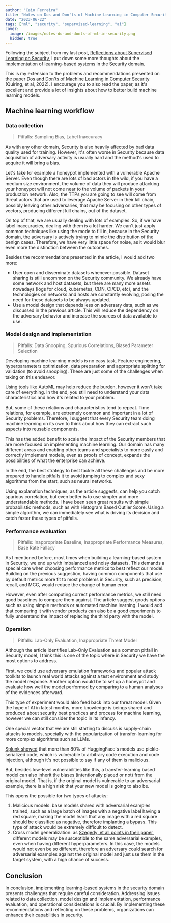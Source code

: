 ```yaml
---
author: "Caio Ferreira"
title: "Notes on Dos and Don'ts of Machine Learning in Computer Security"
date: "2023-06-22"
tags: ["ml", "security", "supervised-learning", "ai"]
cover:
  image: /images/notes-do-and-donts-of-ml-in-security.png
  hidden: true
---
```


Following the subject from my last post, [Reflections about Supervised Learning on Security](https://caioferreira.dev/posts/reflections-supervised-ml/reflections-supervised-learning-in-security/), I put down some more thoughts about the implementation of learning-based systems in the Security domain.

This is my extension to the problems and recommendations presented on the paper [Dos and Don'ts of Machine Learning in Computer Security](https://mlsec.org/docs/2022-sec.pdf) (Quiring, et al, 2022). I encourage you to also read the paper, as it's excellent and provide a lot of insights about how to better build machine learning models.

## Machine learning workflow

### Data collection

> Pitfalls: Sampling Bias, Label Inaccuracy

As with any other domain, Security is also heavily affected by bad data quality used for training. However, it's often worse in Security because data acquisition of adversary activity is usually hard and the method's used to acquire it will bring a bias.

Let's take for example a honeypot implemented with a vulnerable Apache Server. Even though there are lots of bad actors in the wild, if you have a medium size environment, the volume of data they will produce attacking your honeypot will not come near to the volume of packets in your production network. Also, the TTPs you are going to see will come from threat actors that are used to leverage Apache Server in their kill chain, possibly leaving other adversaries, that may be focusing on other types of vectors, producing different kill chains, out of the dataset.

On top of that, we are usually dealing with lots of examples. So, if we have label inaccuracies, dealing with them is a lot harder. We can't just apply common techniques like using the mode to fill in, because in the Security domain, the adversary is actively trying to mimic the distribution of the benign cases. Therefore, we have very little space for noise, as it would blur even more the distinction between the outcomes.

Besides the recommendations presented in the article, I would add two more:

- User open and disseminate datasets whenever possible. Dataset sharing is still uncommon on the Security community. We already have some network and host datasets, but there are many more assets nowadays (logs for cloud, kubernetes, CDN, CI/CD, etc), and the technologies on networks and hosts are constantly evolving, posing the need for these datasets to be always updated.
- Use a model design that depends less on adversary data, such as we discussed in the previous article. This will reduce the dependency on the adversary behavior and increase the sources of data available to use.

### Model design and implementation

> Pitfalls: Data Snooping, Spurious Correlations, Biased Parameter Selection

Developing machine learning models is no easy task. Feature engineering, hyperparameters optimization, data preparation and appropriate splitting for validation (to avoid snooping). These are just some of the challenges when taking on this endeavor.

Using tools like AutoML may help reduce the burden, however it won't take care of everything. In the end, you still need to understand your data characteristics and how it's related to your problem.

But, some of these relations and characteristics tend to repeat. Time relations, for example, are extremely common and important in a lot of Security problems. Therefore, I suggest that every Security team doing machine learning on its own to think about how they can extract such aspects into reusable components.

This has the added benefit to scale the impact of the Security members that are more focused on implementing machine learning. Our domain has many different areas and enabling other teams and specialists to more easily and correctly implement models, even as proofs of concept, expands the possibilities of what the enterprise can achieve.

In the end, the best strategy to best tackle all these challenges and be more prepared to handle pitfalls it to avoid jumping to complex and sexy algorithms from the start, such as neural networks.

Using explanation techniques, as the article suggests, can help you catch spurious correlation, but even better is to use simpler and more understandable methods. I have been seen great results with simple probabilistic methods, such as with Histogram Based Outlier Score. Using a simple algorithm, we can immediately see what is driving its decision and catch faster these types of pitfalls.

### Performance evaluation

> Pitfalls: Inappropriate Baseline, Inappropriate Performance Measures, Base Rate Fallacy

As I mentioned before, most times when building a learning-based system in Security, we end up with imbalanced and noisy datasets. This demands a special care when choosing performance metrics to best reflect our model. Building on the previous suggestion, having common components that use by default metrics more fit to most problems in Security, such as precision, recall, and MCC, would reduce the change of human error.

However, even after computing correct performance metrics, we still need good baselines to compare them against. The article suggest goods options such as using simple methods or automated machine learning. I would add that comparing it with vendor products can also be a good experiments to fully understand the impact of replacing the third party with the model.

### Operation

> Pitfalls: Lab-Only Evaluation, Inappropriate Threat Model

Although the article identifies Lab-Only Evaluation as a common pitfall in Security model, I think this is one of the topic where in Security we have the most options to address.

First, we could use adversary emulation frameworks and popular attack toolkits to launch real world attacks against a test environment and study the model response. Another option would be to set up a honeypot and evaluate how well the model performed by comparing to a human analyses of the evidences afterward.

This type of experiment would also feed back into our threat model. Given the hype of AI in latest months, more knowledge is beings shared and produced about security best practices and process for machine learning, however we can still consider the topic in its infancy.

One special vector that we are still starting to discuss is supply-chain attacks to models, specially with the popularization of transfer-learning for more complex algorithms such as LLMs.

[Splunk showed](https://www.splunk.com/en_us/blog/security/paws-in-the-pickle-jar-risk-vulnerability-in-the-model-sharing-ecosystem.html) that more than 80% of HuggingFace's models use pickle-serialized code, which is vulnerable to arbitrary code execution and code injection, although it's not possible to say if any of them is malicious.

But, besides low-level vulnerabilities like this, a transfer-learning based model can also inherit the biases (intentionally placed or not) from the original model. That is, if the original model is vulnerable to an adversarial example, there is a high risk that your new model is going to also be.

This opens the possible for two types of attacks:

1. Malicious models: base models shared with adversarial examples trained, such as a large batch of images with a negative label having a red square, making the model learn that any image with a red square should be classified as negative, therefore implanting a bypass. This type of attack would be extremely difficult to detect.
2. Cross model generalization: as [Szegedy, et all points in their paper](https://arxiv.org/pdf/1312.6199.pdf), different models may be susceptible to the same adversarial examples, even when having different hyperparameters. In this case, the models would not even be so different, therefore an adversary could search for adversarial examples against the original model and just use them in the target system, with a high chance of success.

## Conclusion

In conclusion, implementing learning-based systems in the security domain presents challenges that require careful consideration. Addressing issues related to data collection, model design and implementation, performance evaluation, and operational considerations is crucial. By implementing these recommendations and reflecting on these problems, organizations can enhance their capabilities in security.
